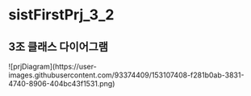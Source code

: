 # sistFirstPrj_3_2
<h2>3조 클래스 다이어그램</h2>
![prjDiagram](https://user-images.githubusercontent.com/93374409/153107408-f281b0ab-3831-4740-8906-404bc43f1531.png)
